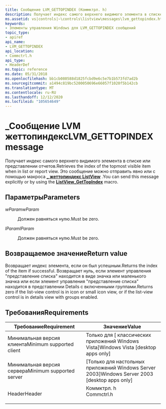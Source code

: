 ```yaml
---
title: Сообщение LVM_GETTOPINDEX (Коммктрл. h)
description: Получает индекс самого верхнего видимого элемента в списке или представлении отчетов. Это сообщение можно отправить явно или с помощью \_ макроса Жеттопиндекс ListView.
ms.assetid: vs|controls|~\controls\listview\messages\lvm_gettopindex.htm
keywords:
- Элементы управления Windows для LVM_GETTOPINDEX сообщений
topic_type:
- apiref
api_name:
- LVM_GETTOPINDEX
api_location:
- Commctrl.h
api_type:
- HeaderDef
ms.topic: reference
ms.date: 05/31/2018
ms.openlocfilehash: bb1cb080588d1825fcbd9e6c5e7b1b573fd7ad2b
ms.sourcegitcommit: a1494c819bc5200050696e66057f1020f5b142cb
ms.translationtype: MT
ms.contentlocale: ru-RU
ms.lasthandoff: 12/12/2020
ms.locfileid: "105654649"
---
```

# <a name="lvm_gettopindex-message"></a><span data-ttu-id="62630-105">\_Сообщение LVM жеттопиндекс</span><span class="sxs-lookup"><span data-stu-id="62630-105">LVM\_GETTOPINDEX message</span></span>

<span data-ttu-id="62630-106">Получает индекс самого верхнего видимого элемента в списке или представлении отчетов.</span><span class="sxs-lookup"><span data-stu-id="62630-106">Retrieves the index of the topmost visible item when in list or report view.</span></span> <span data-ttu-id="62630-107">Это сообщение можно отправить явно или с помощью макроса [**\_ жеттопиндекс ListView**](/windows/desktop/api/Commctrl/nf-commctrl-listview_gettopindex) .</span><span class="sxs-lookup"><span data-stu-id="62630-107">You can send this message explicitly or by using the [**ListView\_GetTopIndex**](/windows/desktop/api/Commctrl/nf-commctrl-listview_gettopindex) macro.</span></span>

## <a name="parameters"></a><span data-ttu-id="62630-108">Параметры</span><span class="sxs-lookup"><span data-stu-id="62630-108">Parameters</span></span>

<dl> <dt>

<span data-ttu-id="62630-109">*wParam*</span><span class="sxs-lookup"><span data-stu-id="62630-109">*wParam*</span></span> 
</dt> <dd><span data-ttu-id="62630-110">Должен равняться нулю.</span><span class="sxs-lookup"><span data-stu-id="62630-110">Must be zero.</span></span></dd> <dt>

<span data-ttu-id="62630-111">*lParam*</span><span class="sxs-lookup"><span data-stu-id="62630-111">*lParam*</span></span> 
</dt> <dd><span data-ttu-id="62630-112">Должен равняться нулю.</span><span class="sxs-lookup"><span data-stu-id="62630-112">Must be zero.</span></span></dd> </dl>

## <a name="return-value"></a><span data-ttu-id="62630-113">Возвращаемое значение</span><span class="sxs-lookup"><span data-stu-id="62630-113">Return value</span></span>

<span data-ttu-id="62630-114">Возвращает индекс элемента, если он был успешным.</span><span class="sxs-lookup"><span data-stu-id="62630-114">Returns the index of the item if successful.</span></span> <span data-ttu-id="62630-115">Возвращает нуль, если элемент управления "представление списка" находится в виде значка или маленького значка или если элемент управления "представление списка" находится в представлении Details с включенными группами.</span><span class="sxs-lookup"><span data-stu-id="62630-115">Returns zero if the list-view control is in icon or small icon view, or if the list-view control is in details view with groups enabled.</span></span>

## <a name="requirements"></a><span data-ttu-id="62630-116">Требования</span><span class="sxs-lookup"><span data-stu-id="62630-116">Requirements</span></span>



| <span data-ttu-id="62630-117">Требование</span><span class="sxs-lookup"><span data-stu-id="62630-117">Requirement</span></span> | <span data-ttu-id="62630-118">Значение</span><span class="sxs-lookup"><span data-stu-id="62630-118">Value</span></span> |
|-------------------------------------|---------------------------------------------------------------------------------------|
| <span data-ttu-id="62630-119">Минимальная версия клиента</span><span class="sxs-lookup"><span data-stu-id="62630-119">Minimum supported client</span></span><br/> | <span data-ttu-id="62630-120">Только для \[ классических приложений Windows Vista\]</span><span class="sxs-lookup"><span data-stu-id="62630-120">Windows Vista \[desktop apps only\]</span></span><br/>                                        |
| <span data-ttu-id="62630-121">Минимальная версия сервера</span><span class="sxs-lookup"><span data-stu-id="62630-121">Minimum supported server</span></span><br/> | <span data-ttu-id="62630-122">\[Только для настольных приложений Windows Server 2003\]</span><span class="sxs-lookup"><span data-stu-id="62630-122">Windows Server 2003 \[desktop apps only\]</span></span><br/>                                  |
| <span data-ttu-id="62630-123">Header</span><span class="sxs-lookup"><span data-stu-id="62630-123">Header</span></span><br/>                   | <dl> <span data-ttu-id="62630-124"><dt>Коммктрл. h</dt></span><span class="sxs-lookup"><span data-stu-id="62630-124"><dt>Commctrl.h</dt></span></span> </dl> |



 

 





